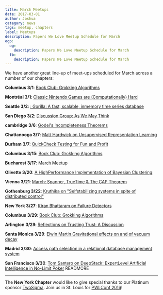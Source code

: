 ```yaml
---
title: March Meetups
date: 2017-03-01
author: Joshua
category: news
tags: meetup, chapters
label: Meetups
description: Papers We Love Meetup Schedule for March
ogp:
  og:
    description: Papers We Love Meetup Schedule for March
  fb:
    description: Papers We Love Meetup Schedule for March
---
```


We have another great line-up of meet-ups scheduled for March across a number of our chapters:

**Columbus 3/1**: [Book Club: Grokking Algorithms](https://www.meetup.com/Papers-We-Love-Columbus/events/237948954/)

**Montréal 3/1**: [Classic Nintendo Games are (Computationally) Hard](https://www.meetup.com/Papers-We-Love-Montreal/events/237070014/)

**Seattle 3/2**: [: Gorilla: A fast, scalable, inmemory time series database](https://www.meetup.com/Papers-We-Love-Seattle/events/237408130/)

**San Diego 3/2**: [Discussion Group: As We May Think](https://www.meetup.com/Papers-We-Love-San-Diego/events/236720978/)

**cambridge  3/6**: [Godel's Incompleteness Theorems](https://www.meetup.com/Papers-We-Love-Boston-Cambridge/events/237933920/)

**Chattanooga 3/7**: [Matt Hardwick on Unsupervised Representation Learning](https://www.meetup.com/Papers-We-Love-Chattanooga/events/237702021/)

**Durham 3/7**: [QuickCheck Testing for Fun and Profit](https://www.meetup.com/Papers-We-Love-Raleigh-Durham/events/237701408/)

**Columbus 3/15**: [Book Club: Grokking Algorithms](https://www.meetup.com/Papers-We-Love-Columbus/events/238087662/)

**Bucharest 3/17**: [March Meetup](https://www.meetup.com/papers-we-love-bucharest/events/238288541/)

**Olivette 3/20**: [A HighPerformance Implementation of Bayesian Clustering](https://www.meetup.com/Papers-We-Love-in-saint-louis/events/237149153/)

**Vienna 3/21**: [March: Spanner, TrueTime & The CAP Theorem](https://www.meetup.com/Papers-We-Love-Vienna/events/237862512/)

**Gothenburg 3/22**: [Kruthika on "Selfstabilizing systems in spite of distributed control"](https://www.meetup.com/Papers-We-Love-Gothenburg/events/238302615/)

**New York  3/27**: [Kiran Bhattaram on Failure Detectors](https://www.meetup.com/papers-we-love/events/238056356/)

**Columbus 3/29**: [Book Club: Grokking Algorithms](https://www.meetup.com/Papers-We-Love-Columbus/events/238650251/)

**Arlington 3/29**: [Reflections on Trusting Trust: A Discussion](https://www.meetup.com/Papers-We-Love-DC-NoVA/events/238145749/)

**Santa Monica 3/29**: [Elwin Martin  Gravitational effects on and of vacuum decay](https://www.meetup.com/Papers-We-Love-LA/events/237567684/)

**Madrid 3/30**: [Access path selection in a relational database management system](https://www.meetup.com/Papers-We-Love-Madrid/events/238583892/)

**San Francisco 3/30**: [Tom Santero on DeepStack: ExpertLevel Artificial Intelligence in No-Limit Poker](https://www.meetup.com/papers-we-love-too/events/238325714/)
 READMORE

---

The **New York Chapter** would like to give special thanks to our Platinum sponsor [TwoSigma](https://www.twosigma.com). Join us in St. Louis for [PWLConf 2016](http://pwlconf.org/)!
